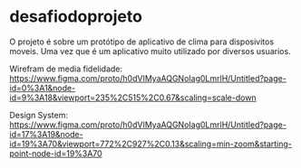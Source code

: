 # desafiodoprojeto
O projeto é sobre um protótipo de aplicativo de clima para disposivitos moveis.
Uma vez que é um aplicativo muito utilizado por diversos usuarios.

Wirefram de media fidelidade: https://www.figma.com/proto/h0dVIMyaAQGNoIag0LmrlH/Untitled?page-id=0%3A1&node-id=9%3A18&viewport=235%2C515%2C0.67&scaling=scale-down

Design System: https://www.figma.com/proto/h0dVIMyaAQGNoIag0LmrlH/Untitled?page-id=17%3A19&node-id=19%3A70&viewport=772%2C927%2C0.13&scaling=min-zoom&starting-point-node-id=19%3A70
